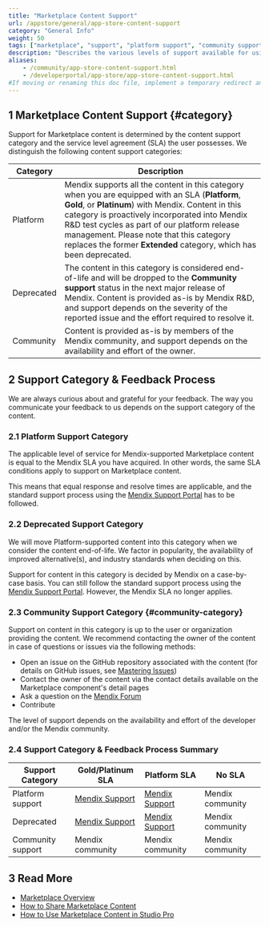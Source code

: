 ```yaml
---
title: "Marketplace Content Support"
url: /appstore/general/app-store-content-support
category: "General Info"
weight: 50
tags: ["marketplace", "support", "platform support", "community support", "deprecated"]
description: "Describes the various levels of support available for using Marketplace content in your Mendix apps."
aliases:
    - /community/app-store-content-support.html
    - /developerportal/app-store/app-store-content-support.html
#If moving or renaming this doc file, implement a temporary redirect and let the respective team know they should update the URL in the product. See Mapping to Products for more details.
---
```


## 1 Marketplace Content Support {#category}

Support for Marketplace content is determined by the content support category and the service level agreement (SLA) the user possesses. We distinguish the following content support categories:

| Category | Description |
| --- | --- |
| Platform | Mendix supports all the content in this category when you are equipped with an SLA (**Platform**, **Gold**, or **Platinum**) with Mendix. Content in this category is proactively incorporated into Mendix R&D test cycles as part of our platform release management. Please note that this category replaces the former **Extended** category, which has been deprecated. |
| Deprecated | The content in this category is considered end-of-life and will be dropped to the **Community support** status in the next major release of Mendix. Content is provided as-is by Mendix R&D, and support depends on the severity of the reported issue and the effort required to resolve it. |
| Community | Content is provided as-is by members of the Mendix community, and support depends on the availability and effort of the owner. | 

## 2 Support Category & Feedback Process

We are always curious about and grateful for your feedback. The way you communicate your feedback to us depends on the support category of the content.

### 2.1 Platform Support Category

The applicable level of service for Mendix-supported Marketplace content is equal to the Mendix SLA you have acquired. In other words, the same SLA conditions apply to support on Marketplace content.

This means that equal response and resolve times are applicable, and the standard support process using the [Mendix Support Portal](https://support.mendix.com) has to be followed.

### 2.2 Deprecated Support Category

We will move Platform-supported content into this category when we consider the content end-of-life. We factor in popularity, the availability of improved alternative(s), and industry standards when deciding on this.

Support for content in this category is decided by Mendix on a case-by-case basis. You can still follow the standard support process using the [Mendix Support Portal](https://support.mendix.com). However, the Mendix SLA no longer applies. 

### 2.3 Community Support Category {#community-category}

Support on content in this category is up to the user or organization providing the content. We recommend contacting the owner of the content in case of questions or issues via the following methods:

* Open an issue on the GitHub repository associated with the content (for details on GitHub issues, see [Mastering Issues](https://guides.github.com/features/issues/))
* Contact the owner of the content via the contact details available on the Marketplace component's detail pages
* Ask a question on the [Mendix Forum](https://mxforum.mendix.com/)
* Contribute 

The level of support depends on the availability and effort of the developer and/or the Mendix community.

### 2.4 Support Category & Feedback Process Summary

| Support Category  | Gold/Platinum SLA | Platform SLA | No SLA |
| --- | --- | --- | --- |
| Platform support | [Mendix Support](https://developers.mendix.com/support/)   | [Mendix Support](https://developers.mendix.com/support/) | Mendix community |
| Deprecated | [Mendix Support](https://developers.mendix.com/support/)   | [Mendix Support](https://developers.mendix.com/support/) | Mendix community |
| Community support | Mendix community | Mendix community | Mendix community |

## 3 Read More

* [Marketplace Overview](app-store-overview)
* [How to Share Marketplace Content](share-app-store-content)
* [How to Use Marketplace Content in Studio Pro](app-store-content)
